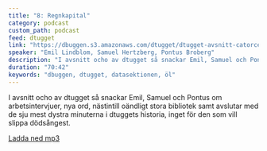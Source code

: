 ```yaml
---
title: "8: Regnkapital"
category: podcast
custom_path: podcast
feed: dtugget
link: "https://dbuggen.s3.amazonaws.com/dtugget/dtugget-avsnitt-catorce.mp3"
speaker: "Emil Lindblom, Samuel Hertzberg, Pontus Broberg"
description: "I avsnitt ocho av dtugget så snackar Emil, Samuel och Pontus om arbetsintervjuer, nya ord, nästintill oändligt stora bibliotek samt avslutar med de sju mest dystra minuterna i dtuggets historia, inget för den som vill slippa dödsångest."
duration: "70:42"
keywords: "dbuggen, dtugget, datasektionen, öl"
---
```

<script src="/audiojs/audio.min.js"></script>
<script>
  audiojs.events.ready(function() {
    var as = audiojs.createAll();
  });
</script>

I avsnitt ocho av dtugget så snackar Emil, Samuel och Pontus om arbetsintervjuer, nya ord, nästintill oändligt stora bibliotek samt avslutar med de sju mest dystra minuterna i dtuggets historia, inget för den som vill slippa dödsångest.

<audio src="{{ page.link }}" preload="auto"></audio>

<p class="center">
  <a class="center" href="{{ page.link }}">Ladda ned mp3</a>
</p>
